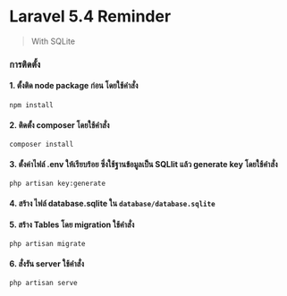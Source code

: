 # Laravel 5.4 Reminder
> With SQLite

### การติดตั้ง

#### 1. ตั้งติด node package ก่อน โดยใช้คำสั่ง
```npm install```

#### 2. ติดตั้ง composer โดยใช้คำสั่ง
```composer install```

#### 3. ตั้งค่าไฟล์ .env ให้เรียบร้อย ซึ่งใช้ฐานข้อมูลเป็น SQLlit แล้ว generate key โดยใช้คำสั่ง 
```php artisan key:generate```

#### 4. สร้าง ไฟล์ database.sqlite ใน `database/database.sqlite`

#### 5. สร้าง Tables โดย migration ใช้คำสั่ง
```php artisan migrate```

#### 6. สั่งรัน server ใช้คำสั่ง
```php artisan serve```
